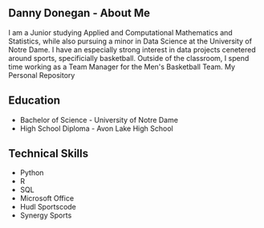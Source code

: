 
## Danny Donegan - About Me
I am a Junior studying Applied and Computational Mathematics and Statistics, while also pursuing a minor in Data Science at the University of Notre Dame. I have an especially strong interest in data projects cenetered around sports, specificially basketball. Outside of the classroom, I spend time working as a Team Manager for the Men's Basketball Team. 
 My Personal Repository

## Education 
- Bachelor of Science - University of Notre Dame
- High School Diploma - Avon Lake High School

## Technical Skills
- Python
- R
- SQL
- Microsoft Office
- Hudl Sportscode
- Synergy Sports

